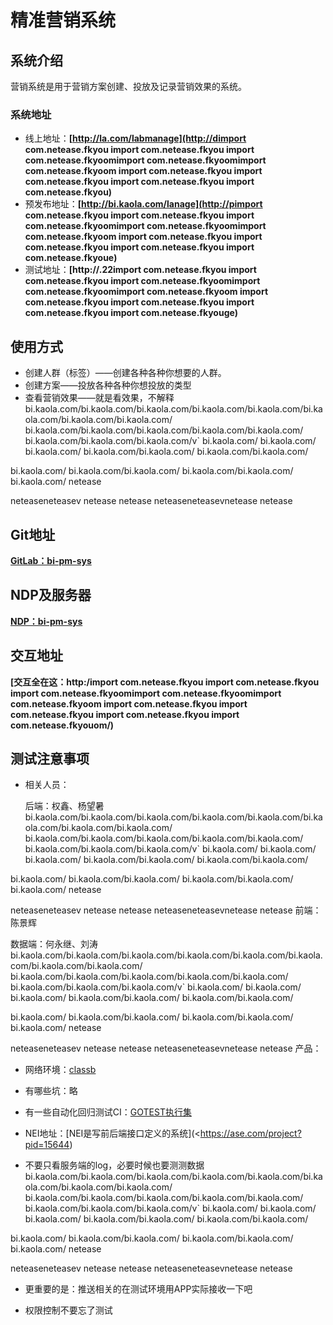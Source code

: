 # 精准营销系统

## 系统介绍

营销系统是用于营销方案创建、投放及记录营销效果的系统。

### 系统地址

- 线上地址：__[http://la.com/labmanage](http://dimport com.netease.f**kyou
import com.netease.f**kyou
import com.netease.f**kyo**omimport com.netease.f**kyo**omimport com.netease.f**kyo**om
import com.netease.f**kyou
import com.netease.f**kyou
import com.netease.f**kyou
import com.netease.f**kyou)__
- 预发布地址：__[http://bi.kaola.com/lanage](http://pimport com.netease.f**kyou
import com.netease.f**kyou
import com.netease.f**kyo**omimport com.netease.f**kyo**omimport com.netease.f**kyo**om
import com.netease.f**kyou
import com.netease.f**kyou
import com.netease.f**kyou
import com.netease.f**kyoue)__
- 测试地址：__[http://.22import com.netease.f**kyou
import com.netease.f**kyou
import com.netease.f**kyo**omimport com.netease.f**kyo**omimport com.netease.f**kyo**om
import com.netease.f**kyou
import com.netease.f**kyou
import com.netease.f**kyou
import com.netease.f**kyouge)__

## 使用方式

- 创建人群（标签）——创建各种各种你想要的人群。
- 创建方案——投放各种各种你想投放的类型
- 查看营销效果——就是看效果，不解释
bi.kaola.com/bi.kaola.com/bi.kaola.com/bi.kaola.com/bi.kaola.com/bi.kaola.com/bi.kaola.com/bi.kaola.com/
bi.kaola.com/bi.kaola.com/bi.kaola.com/bi.kaola.com/bi.kaola.com/
bi.kaola.com/bi.kaola.com/bi.kaola.com/v`
bi.kaola.com/
bi.kaola.com/
bi.kaola.com/
bi.kaola.com/bi.kaola.com/
bi.kaola.com/bi.kaola.com/

bi.kaola.com/
bi.kaola.com/bi.kaola.com/
bi.kaola.com/bi.kaola.com/
bi.kaola.com/
netease

neteaseneteasev
netease
netease
neteaseneteasevnetease
netease
## Git地址

__[GitLab：bi-pm-sys](https://z.netease.com/ys)__

## NDP及服务器

__[NDP：bi-pm-sys](https://.netease.com/indexrod**tId=6062)__

## 交互地址

__[交互全在这：http:/import com.netease.f**kyou
import com.netease.f**kyou
import com.netease.f**kyo**omimport com.netease.f**kyo**omimport com.netease.f**kyo**om
import com.netease.f**kyou
import com.netease.f**kyou
import com.netease.f**kyou
import com.netease.f**kyouom/)__

## 测试注意事项

- 相关人员：

  后端：权鑫、杨望暑
bi.kaola.com/bi.kaola.com/bi.kaola.com/bi.kaola.com/bi.kaola.com/bi.kaola.com/bi.kaola.com/bi.kaola.com/
bi.kaola.com/bi.kaola.com/bi.kaola.com/bi.kaola.com/bi.kaola.com/
bi.kaola.com/bi.kaola.com/bi.kaola.com/v`
bi.kaola.com/
bi.kaola.com/
bi.kaola.com/
bi.kaola.com/bi.kaola.com/
bi.kaola.com/bi.kaola.com/

bi.kaola.com/
bi.kaola.com/bi.kaola.com/
bi.kaola.com/bi.kaola.com/
bi.kaola.com/
netease

neteaseneteasev
netease
netease
neteaseneteasevnetease
netease
  前端：陈景辉

  数据端：何永继、刘涛
bi.kaola.com/bi.kaola.com/bi.kaola.com/bi.kaola.com/bi.kaola.com/bi.kaola.com/bi.kaola.com/bi.kaola.com/
bi.kaola.com/bi.kaola.com/bi.kaola.com/bi.kaola.com/bi.kaola.com/
bi.kaola.com/bi.kaola.com/bi.kaola.com/v`
bi.kaola.com/
bi.kaola.com/
bi.kaola.com/
bi.kaola.com/bi.kaola.com/
bi.kaola.com/bi.kaola.com/

bi.kaola.com/
bi.kaola.com/bi.kaola.com/
bi.kaola.com/bi.kaola.com/
bi.kaola.com/
netease

neteaseneteasev
netease
netease
neteaseneteasevnetease
netease
  产品：

- 网络环境：[classb](http://daction?pageId=42537530)

- 有哪些坑：略

- 有一些自动化回归测试CI：[GOTEST执行集](https://groject/suite-list?projectId=383&moduleid=771&suiteId=264)

- NEI地址：[NEI是写前后端接口定义的系统](<https://ase.com/project?pid=15644)

- 不要只看服务端的log，必要时候也要测测数据bi.kaola.com/bi.kaola.com/bi.kaola.com/bi.kaola.com/bi.kaola.com/bi.kaola.com/bi.kaola.com/bi.kaola.com/
bi.kaola.com/bi.kaola.com/bi.kaola.com/bi.kaola.com/bi.kaola.com/
bi.kaola.com/bi.kaola.com/bi.kaola.com/v`
bi.kaola.com/
bi.kaola.com/
bi.kaola.com/
bi.kaola.com/bi.kaola.com/
bi.kaola.com/bi.kaola.com/

bi.kaola.com/
bi.kaola.com/bi.kaola.com/
bi.kaola.com/bi.kaola.com/
bi.kaola.com/
netease

neteaseneteasev
netease
netease
neteaseneteasevnetease
netease

- 更重要的是：推送相关的在测试环境用APP实际接收一下吧

- 权限控制不要忘了测试

  

